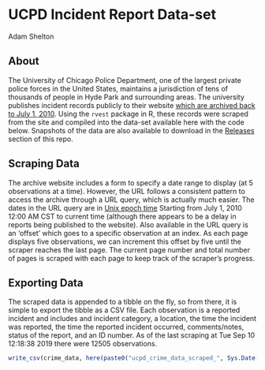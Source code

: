 UCPD Incident Report Data-set
================
Adam Shelton

## About

The University of Chicago Police Department, one of the largest private
police forces in the United States, maintains a jurisdiction of tens of
thousands of people in Hyde Park and surrounding areas. The university
publishes incident records publicly to their website [which are archived
back to
July 1, 2010](https://incidentreports.uchicago.edu/incidentReportArchive.php).
Using the `rvest` package in R, these records were scraped from the site
and compiled into the data-set available here with the code below.
Snapshots of the data are also available to download in the
[Releases](https://github.com/tonofshell/ucpd-incident-data/releases)
section of this repo.

## Scraping Data

The archive website includes a form to specify a date range to display
(at 5 observations at a time). However, the URL follows a consistent
pattern to access the archive through a URL query, which is actually
much easier. The dates in the URL query are in [Unix epoch
time](https://www.epochconverter.com/) Starting from July 1, 2010 12:00
AM CST to current time (although there appears to be a delay in reports
being published to the website). Also available in the URL query is an
‘offset’ which goes to a specific observation at an index. As each
page displays five observations, we can increment this offset by five
until the scraper reaches the last page. The current page number and
total number of pages is scraped with each page to keep track of the
scraper’s progress.

## Exporting Data

The scraped data is appended to a tibble on the fly, so from there, it
is simple to export the tibble as a CSV file. Each observation is a
reported incident and includes and incident category, a location, the
time the incident was reported, the time the reported incident occurred,
comments/notes, status of the report, and an ID number. As of the last
scraping at Tue Sep 10 12:18:38 2019 there were 12505 observations.

``` r
write_csv(crime_data, here(paste0("ucpd_crime_data_scraped_", Sys.Date(), ".csv")))
```
